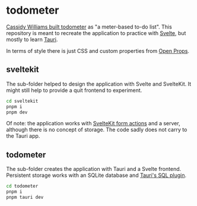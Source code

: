 # todometer

[Cassidy Williams built todometer](https://cassidoo.co/post/todometer-build-log/) as "a meter-based to-do list". This repository is meant to recreate the application to practice with [Svelte](https://svelte.dev/), but mostly to learn [Tauri](https://v2.tauri.app/).

In terms of style there is just CSS and custom properties from [Open Props](https://open-props.style/).

## sveltekit

The sub-folder helped to design the application with Svelte and SvelteKit. It might still help to provide a quit frontend to experiment.

```sh
cd sveltekit
pnpm i
pnpm dev
```

Of note: the application works with [SvelteKit form actions](https://svelte.dev/docs/kit/form-actions) and a server, although there is no concept of storage. The code sadly does not carry to the Tauri app.

## todometer

The sub-folder creates the application with Tauri and a Svelte frontend. Persistent storage works with an SQLite database and [Tauri's SQL plugin](https://v2.tauri.app/plugin/sql/).

```sh
cd todometer
pnpm i
pnpm tauri dev
```
